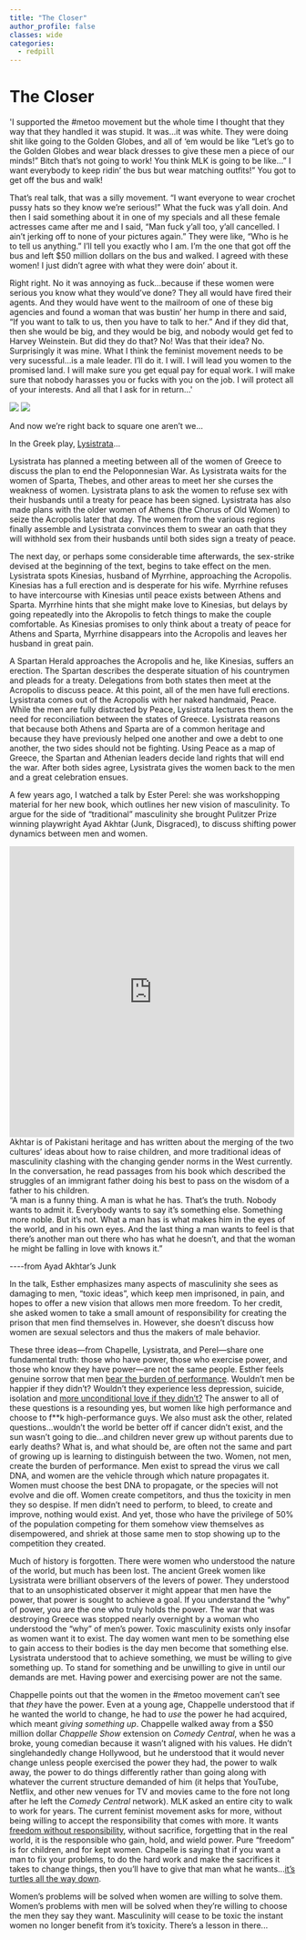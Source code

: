 ```yaml
---
title: "The Closer"
author_profile: false
classes: wide
categories:
  - redpill
---
```


<h1 class="center-text"> The Closer </h1>

<section class="indent-paragraph" markdown="1">
'I supported the #metoo movement but the whole time I thought that they way that they handled it was stupid. It was...it was white. They were doing shit like going to the Golden Globes, and all of ‘em would be like “Let’s go to the Golden Globes and wear black dresses to give these men a piece of our minds!” Bitch that’s not going to work! You think MLK is going to be like…” I want everybody to keep ridin’ the bus but wear matching outfits!” You got to get off the bus and walk!


That’s real talk, that was a silly movement. “I want everyone to wear crochet pussy hats so they know we’re serious!” What the fuck was y’all doin.  And then I said something about it in one of my specials and all these female actresses came after me and I said, “Man fuck y’all too, y’all cancelled. I ain’t jerking off to none of your pictures again.” They were like, “Who is he to tell us anything.” I’ll tell you exactly who I am.  I’m the one that got off the bus and left $50 million dollars on the bus and walked. I agreed with these women! I just didn’t agree with what they were doin’ about it.


Right right.  No it was annoying as fuck...because if these women were serious you know what they would’ve done? They all would have fired their agents. And they would have went to the mailroom of one of these big agencies and found a woman that was bustin’ her hump in there and said, “If you want to talk to us, then you have to talk to her.” And if they did that, then she would be big, and they would be big, and nobody would get fed to Harvey Weinstein.  But did they do that? No! Was that their idea? No. Surprisingly it was mine. What I think the feminist movement needs to be very sucessful…is a male leader. I’ll do it. I will. I will lead you women to the promised land. I will make sure you get equal pay for equal work. I will make sure that nobody harasses you or fucks with you on the job.  I will protect all of your interests. And all that I ask for in return…'

</section>
<div class="space-after center">
  <img class='center-inline-image small-width' src='https://lh6.googleusercontent.com/Nifcv9n4ctwkCZ0LPt7UGvJmEZtpG09ptBppyn857hFzSLpYK-yFl2cc3SEq8Rv5d35-Y0hMMEUHbZUllHTjrhZpAqIpBHRaIwp9jdrcH_Deud6HVJxSuSs26nBRYrR4lC6IRXRJ'>

  <img class='center-inline-image small-width' src='https://lh3.googleusercontent.com/tkwZPui_wRLGV9bKCi6c8oWKvXK3tfQiEMnzReK32mTE3driYHqQgOvU8gsJSolCAws_JUG0bwnTLPxDlbL1y833mL7OXhE4EgC3fWafOH6TJJ5MwAoaDJBd0brvj58Xe5I0HEPF'>
</div>

<p class="center-text"> And now we’re right back to square one aren’t we… </p>

In the Greek play, [Lysistrata](https://www.sparknotes.com/drama/lysistrata/summary/)...

<section class="indent-paragraph" markdown="1">
Lysistrata has planned a meeting between all of the women of Greece to discuss the plan to end the Peloponnesian War. As Lysistrata waits for the women of Sparta, Thebes, and other areas to meet her she curses the weakness of women. Lysistrata plans to ask the women to refuse sex with their husbands until a treaty for peace has been signed. Lysistrata has also made plans with the older women of Athens (the Chorus of Old Women) to seize the Acropolis later that day. The women from the various regions finally assemble and Lysistrata convinces them to swear an oath that they will withhold sex from their husbands until both sides sign a treaty of peace.

The next day, or perhaps some considerable time afterwards, the sex-strike devised at the beginning of the text, begins to take effect on the men. Lysistrata spots Kinesias, husband of Myrrhine, approaching the Acropolis. Kinesias has a full erection and is desperate for his wife. Myrrhine refuses to have intercourse with Kinesias until peace exists between Athens and Sparta. Myrrhine hints that she might make love to Kinesias, but delays by going repeatedly into the Akropolis to fetch things to make the couple comfortable. As Kinesias promises to only think about a treaty of peace for Athens and Sparta, Myrrhine disappears into the Acropolis and leaves her husband in great pain.

A Spartan Herald approaches the Acropolis and he, like Kinesias, suffers an erection. The Spartan describes the desperate situation of his countrymen and pleads for a treaty. Delegations from both states then meet at the Acropolis to discuss peace. At this point, all of the men have full erections. Lysistrata comes out of the Acropolis with her naked handmaid, Peace. While the men are fully distracted by Peace, Lysistrata lectures them on the need for reconciliation between the states of Greece. Lysistrata reasons that because both Athens and Sparta are of a common heritage and because they have previously helped one another and owe a debt to one another, the two sides should not be fighting. Using Peace as a map of Greece, the Spartan and Athenian leaders decide land rights that will end the war. After both sides agree, Lysistrata gives the women back to the men and a great celebration ensues.

</section>

A few years ago, I watched a talk by Ester Perel: she was workshopping material for her new book, which outlines her new vision of masculinity. To argue for the side of “traditional” masculinity she brought Pulitzer Prize winning playwright Ayad Akhtar (Junk, Disgraced), to discuss shifting power dynamics between men and women.

<iframe class='center-image' src="https://www.facebook.com/plugins/post.php?href=https%3A%2F%2Fwww.facebook.com%2Festher.perel%2Fposts%2F10156092078196711&show_text=true&width=500" width="500" height="511" style="border:none;overflow:hidden" scrolling="no" frameborder="0" allowfullscreen="true" allow="autoplay; clipboard-write; encrypted-media; picture-in-picture; web-share"></iframe>
<br>
Akhtar is of Pakistani heritage and has written about the merging of the two cultures’ ideas about how to raise children, and more traditional ideas of masculinity clashing with the changing gender norms in the West currently. In the conversation, he read passages from his book which described the struggles of an immigrant father doing his best to pass on the wisdom of a father to his children.
<section class="indent-paragraph" markdown="1">
“A man is a funny thing. A man is what he has. That’s the truth. Nobody wants to admit it. Everybody wants to say it’s something else. Something more noble. But it’s not. What a man has is what makes him in the eyes of the world, and in his own eyes. And the last thing a man wants to feel is that there’s another man out there who has what he doesn’t, and that the woman he might be falling in love with knows it.”

----from Ayad Akhtar’s Junk
</section>

In the talk, Esther emphasizes many aspects of masculinity she sees as damaging to men, “toxic ideas”, which keep men imprisoned, in pain, and hopes to offer a new vision that allows men more freedom. To her credit, she asked women to take a small amount of responsibility for creating the prison that men find themselves in. However, she doesn’t discuss how women are sexual selectors and thus the makers of male behavior.

These three ideas—from Chapelle, Lysistrata, and Perel—share one fundamental truth: those who have power, those who exercise power, and those who know they have power—are not the same people. Esther feels genuine sorrow that men [bear the burden of performance](https://therationalmale.com/2014/09/23/the-burden-of-performance/). Wouldn’t men be happier if they didn’t? Wouldn’t they experience less depression, suicide, isolation and [more unconditional love if they didn’t?](https://twitter.com/rationalmale/status/1194495043760836608?lang=en) The answer to all of these questions is a resounding yes, but women like high performance and choose to f**k high-performance guys. We also must ask the other, related questions...wouldn’t the world be better off if cancer didn’t exist, and the sun wasn’t going to die...and children never grew up without parents due to early deaths? What is, and what should be, are often not the same and part of growing up is learning to distinguish between the two. Women, not men, create the burden of performance. Men exist to spread the virus we call DNA, and women are the vehicle through which nature propagates it. Women must choose the best DNA to propagate, or the species will not evolve and die off. Women create competitors, and thus the toxicity in men they so despise. If men didn’t need to perform, to bleed, to create and improve, nothing would exist. And yet, those who have the privilege of 50% of the population competing for them somehow view themselves as disempowered, and shriek at those same men to stop showing up to the competition they created.

Much of history is forgotten. There were women who understood the nature of the world, but much has been lost.  The ancient Greek women like Lysistrata were brilliant observers of the levers of power. They understood that to an unsophisticated observer it might appear that men have the power, that power is sought to achieve a goal. If you understand the “why” of power, you are the one who truly holds the power. The war that was destroying Greece was stopped nearly overnight by a woman who understood the “why” of men’s power. Toxic masculinity exists only insofar as women want it to exist. The day women want men to be something else to gain access to their bodies is the day men become that something else. Lysistrata understood that to achieve something, we must be willing to give something up. To stand for something and be unwilling to give in until our demands are met. Having power and exercising power are not the same.

Chappelle points out that the women in the #metoo movement can’t see that _they_ have the power. Even at a young age, Chappelle understood that if he wanted the world to change, he had to _use_ the power he had acquired, which meant _giving something up_. Chappelle walked away from a $50 million dollar _Chappelle Show_ extension on _Comedy Central_, when he was a broke, young comedian because it wasn’t aligned with his values. He didn’t singlehandedly change Hollywood, but he understood that it would never change unless people exercised the power they had, the power to walk away, the power to do things differently rather than going along with whatever the current structure demanded of him (it helps that YouTube, Netflix, and other new venues for TV and movies came to the fore not long after he left the _Comedy Central_ network). MLK asked an entire city to walk to work for years. The current feminist movement asks for more, without being willing to accept the responsibility that comes with more. It wants [freedom without responsibility](https://ryanholiday.net/why-we-need-a-statue-of-responsibility/), without sacrifice, forgetting that in the real world, it is the responsible who gain, hold, and wield power. Pure “freedom” is for children, and for kept women. Chapelle is saying that if you want a man to fix your problems, to do the hard work and make the sacrifices it takes to change things, then you’ll have to give that man what he wants...[it’s turtles all the way down](https://en.wikipedia.org/wiki/Turtles_all_the_way_down).

Women’s problems will be solved when women are willing to solve them. Women’s problems with men will be solved when they’re willing to choose the men they say they want. Masculinity will cease to be toxic the instant women no longer benefit from it’s toxicity. There’s a lesson in there...
